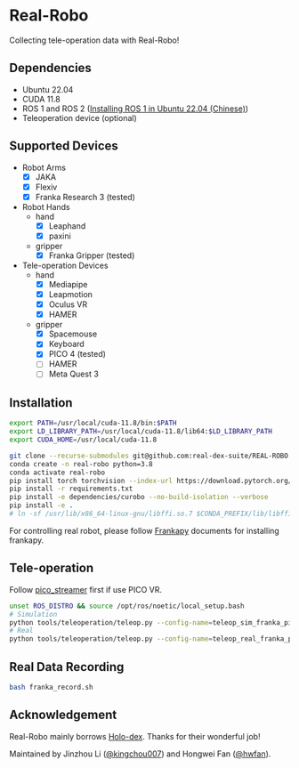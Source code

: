 # Real-Robo

Collecting tele-operation data with Real-Robo!

## Dependencies

- Ubuntu 22.04
- CUDA 11.8
- ROS 1 and ROS 2 ([Installing ROS 1 in Ubuntu 22.04 (Chinese)](https://www.bilibili.com/opus/890840405512290392))
- Teleoperation device (optional)

## Supported Devices

- Robot Arms
  - [x] JAKA
  - [x] Flexiv
  - [x] Franka Research 3 (tested)
- Robot Hands
  - hand
    - [x] Leaphand
    - [x] paxini
  - gripper
    - [x] Franka Gripper (tested)
- Tele-operation Devices
  - hand
    - [x] Mediapipe
    - [x] Leapmotion
    - [x] Oculus VR
    - [x] HAMER
  - gripper
    - [x] Spacemouse
    - [x] Keyboard
    - [x] PICO 4 (tested)
    - [ ] HAMER
    - [ ] Meta Quest 3
    
## Installation

```bash
export PATH=/usr/local/cuda-11.8/bin:$PATH
export LD_LIBRARY_PATH=/usr/local/cuda-11.8/lib64:$LD_LIBRARY_PATH
export CUDA_HOME=/usr/local/cuda-11.8

git clone --recurse-submodules git@github.com:real-dex-suite/REAL-ROBO.git -b hwfan-dev-genesis
conda create -n real-robo python=3.8
conda activate real-robo
pip install torch torchvision --index-url https://download.pytorch.org/whl/cu118
pip install -r requirements.txt
pip install -e dependencies/curobo --no-build-isolation --verbose
pip install -e .
# ln -sf /usr/lib/x86_64-linux-gnu/libffi.so.7 $CONDA_PREFIX/lib/libffi.so.7
```

For controlling real robot, please follow [Frankapy](https://iamlab-cmu.github.io/frankapy/install.html) documents for installing frankapy.

## Tele-operation

Follow [pico_streamer](vr/pico_streamer) first if use PICO VR.

```bash
unset ROS_DISTRO && source /opt/ros/noetic/local_setup.bash
# Simulation
python tools/teleoperation/teleop.py --config-name=teleop_sim_franka_pico
# Real
python tools/teleoperation/teleop.py --config-name=teleop_real_franka_pico
```

## Real Data Recording

```bash
bash franka_record.sh
```

## Acknowledgement

Real-Robo mainly borrows [Holo-dex](https://github.com/SridharPandian/Holo-Dex). Thanks for their wonderful job!

Maintained by Jinzhou Li ([@kingchou007](https://github.com/kingchou007)) and Hongwei Fan ([@hwfan](https://github.com/hwfan)).